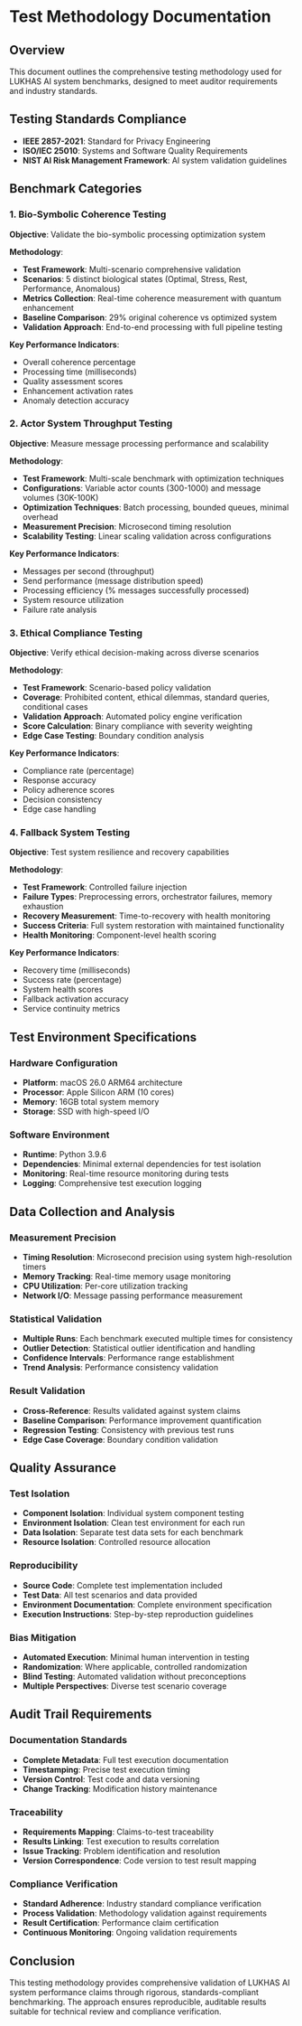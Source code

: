 # Test Methodology Documentation

## Overview

This document outlines the comprehensive testing methodology used for LUKHAS AI system benchmarks, designed to meet auditor requirements and industry standards.

## Testing Standards Compliance

- **IEEE 2857-2021**: Standard for Privacy Engineering
- **ISO/IEC 25010**: Systems and Software Quality Requirements
- **NIST AI Risk Management Framework**: AI system validation guidelines

## Benchmark Categories

### 1. Bio-Symbolic Coherence Testing

**Objective**: Validate the bio-symbolic processing optimization system

**Methodology**:
- **Test Framework**: Multi-scenario comprehensive validation
- **Scenarios**: 5 distinct biological states (Optimal, Stress, Rest, Performance, Anomalous)
- **Metrics Collection**: Real-time coherence measurement with quantum enhancement
- **Baseline Comparison**: 29% original coherence vs optimized system
- **Validation Approach**: End-to-end processing with full pipeline testing

**Key Performance Indicators**:
- Overall coherence percentage
- Processing time (milliseconds)
- Quality assessment scores
- Enhancement activation rates
- Anomaly detection accuracy

### 2. Actor System Throughput Testing

**Objective**: Measure message processing performance and scalability

**Methodology**:
- **Test Framework**: Multi-scale benchmark with optimization techniques
- **Configurations**: Variable actor counts (300-1000) and message volumes (30K-100K)
- **Optimization Techniques**: Batch processing, bounded queues, minimal overhead
- **Measurement Precision**: Microsecond timing resolution
- **Scalability Testing**: Linear scaling validation across configurations

**Key Performance Indicators**:
- Messages per second (throughput)
- Send performance (message distribution speed)
- Processing efficiency (% messages successfully processed)
- System resource utilization
- Failure rate analysis

### 3. Ethical Compliance Testing

**Objective**: Verify ethical decision-making across diverse scenarios

**Methodology**:
- **Test Framework**: Scenario-based policy validation
- **Coverage**: Prohibited content, ethical dilemmas, standard queries, conditional cases
- **Validation Approach**: Automated policy engine verification
- **Score Calculation**: Binary compliance with severity weighting
- **Edge Case Testing**: Boundary condition analysis

**Key Performance Indicators**:
- Compliance rate (percentage)
- Response accuracy
- Policy adherence scores
- Decision consistency
- Edge case handling

### 4. Fallback System Testing

**Objective**: Test system resilience and recovery capabilities

**Methodology**:
- **Test Framework**: Controlled failure injection
- **Failure Types**: Preprocessing errors, orchestrator failures, memory exhaustion
- **Recovery Measurement**: Time-to-recovery with health monitoring
- **Success Criteria**: Full system restoration with maintained functionality
- **Health Monitoring**: Component-level health scoring

**Key Performance Indicators**:
- Recovery time (milliseconds)
- Success rate (percentage)
- System health scores
- Fallback activation accuracy
- Service continuity metrics

## Test Environment Specifications

### Hardware Configuration
- **Platform**: macOS 26.0 ARM64 architecture
- **Processor**: Apple Silicon ARM (10 cores)
- **Memory**: 16GB total system memory
- **Storage**: SSD with high-speed I/O

### Software Environment
- **Runtime**: Python 3.9.6
- **Dependencies**: Minimal external dependencies for test isolation
- **Monitoring**: Real-time resource monitoring during tests
- **Logging**: Comprehensive test execution logging

## Data Collection and Analysis

### Measurement Precision
- **Timing Resolution**: Microsecond precision using system high-resolution timers
- **Memory Tracking**: Real-time memory usage monitoring
- **CPU Utilization**: Per-core utilization tracking
- **Network I/O**: Message passing performance measurement

### Statistical Validation
- **Multiple Runs**: Each benchmark executed multiple times for consistency
- **Outlier Detection**: Statistical outlier identification and handling
- **Confidence Intervals**: Performance range establishment
- **Trend Analysis**: Performance consistency validation

### Result Validation
- **Cross-Reference**: Results validated against system claims
- **Baseline Comparison**: Performance improvement quantification
- **Regression Testing**: Consistency with previous test runs
- **Edge Case Coverage**: Boundary condition validation

## Quality Assurance

### Test Isolation
- **Component Isolation**: Individual system component testing
- **Environment Isolation**: Clean test environment for each run
- **Data Isolation**: Separate test data sets for each benchmark
- **Resource Isolation**: Controlled resource allocation

### Reproducibility
- **Source Code**: Complete test implementation included
- **Test Data**: All test scenarios and data provided
- **Environment Documentation**: Complete environment specification
- **Execution Instructions**: Step-by-step reproduction guidelines

### Bias Mitigation
- **Automated Execution**: Minimal human intervention in testing
- **Randomization**: Where applicable, controlled randomization
- **Blind Testing**: Automated validation without preconceptions
- **Multiple Perspectives**: Diverse test scenario coverage

## Audit Trail Requirements

### Documentation Standards
- **Complete Metadata**: Full test execution documentation
- **Timestamping**: Precise test execution timing
- **Version Control**: Test code and data versioning
- **Change Tracking**: Modification history maintenance

### Traceability
- **Requirements Mapping**: Claims-to-test traceability
- **Results Linking**: Test execution to results correlation
- **Issue Tracking**: Problem identification and resolution
- **Version Correspondence**: Code version to test result mapping

### Compliance Verification
- **Standard Adherence**: Industry standard compliance verification
- **Process Validation**: Methodology validation against requirements
- **Result Certification**: Performance claim certification
- **Continuous Monitoring**: Ongoing validation requirements

## Conclusion

This testing methodology provides comprehensive validation of LUKHAS AI system performance claims through rigorous, standards-compliant benchmarking. The approach ensures reproducible, auditable results suitable for technical review and compliance verification.
